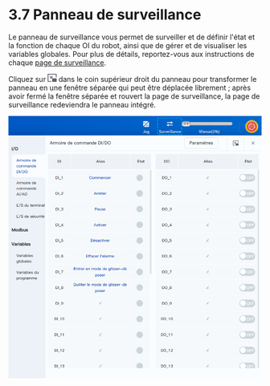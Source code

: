 # 3.7 Panneau de surveillance

Le panneau de surveillance vous permet de surveiller et de définir l'état et la fonction de chaque OI du robot, ainsi que de gérer et de visualiser les variables globales. Pour plus de détails, reportez-vous aux instructions de chaque [page de surveillance](../monitoring/io_monitor_ctrl_dio.md).

Cliquez sur <img src="image/ind_icon.png" height="16"/> dans le coin supérieur droit du panneau pour transformer le panneau en une fenêtre séparée qui peut être déplacée librement ; après avoir fermé la fenêtre séparée et rouvert la page de surveillance, la page de surveillance redeviendra le panneau intégré.

<div align=center><img src="../monitoring/image/ctrl_dio.png"  width="550" /></div>
